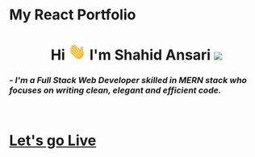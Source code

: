 # My React Portfolio

<h1 align="center">Hi <img src="https://raw.githubusercontent.com/ABSphreak/ABSphreak/master/gifs/Hi.gif" width="35"> I'm Shahid Ansari <img src="https://camo.githubusercontent.com/d3359cb00ab0b5ed8f2e1fe3fceb4fbaf3b614340f8c0db99c17b9f50b351770/68747470733a2f2f656d6f6a69732e736c61636b6d6f6a69732e636f6d2f656d6f6a69732f696d616765732f313533313834393433302f343234362f626c6f622d73756e676c61737365732e6769663f31353331383439343330" width="35"></h1>
<h3>- <i>I'm a Full Stack Web Developer skilled in MERN stack who focuses on writing clean, elegant and efficient code.</i></h3>

<br>

# [Let's go Live](https://my-react-portfolio-shahid-ansari.netlify.app/)
